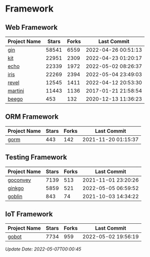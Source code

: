 # Framework

## Web Framework
| Project Name | Stars | Forks | Last Commit |
| ------------ | ----- | ----- | ----------- |
| [gin](https://github.com/gin-gonic/gin) | 58541 | 6559 | 2022-04-26 00:51:13 |
| [kit](https://github.com/go-kit/kit) | 22951 | 2309 | 2022-04-23 01:20:17 |
| [echo](https://github.com/labstack/echo) | 22339 | 1972 | 2022-05-02 08:26:37 |
| [iris](https://github.com/kataras/iris) | 22269 | 2394 | 2022-05-04 23:49:03 |
| [revel](https://github.com/revel/revel) | 12545 | 1411 | 2022-04-12 20:53:30 |
| [martini](https://github.com/go-martini/martini) | 11443 | 1136 | 2017-01-21 21:58:54 |
| [beego](https://github.com/astaxie/beego) | 453 | 132 | 2020-12-13 11:36:23 |

## ORM Framework
| Project Name | Stars | Forks | Last Commit |
| ------------ | ----- | ----- | ----------- |
| [gorm](https://github.com/jinzhu/gorm) | 443 | 142 | 2021-11-20 01:15:37 |

## Testing Framework
| Project Name | Stars | Forks | Last Commit |
| ------------ | ----- | ----- | ----------- |
| [goconvey](https://github.com/smartystreets/goconvey) | 7139 | 513 | 2021-11-01 23:20:26 |
| [ginkgo](https://github.com/onsi/ginkgo) | 5859 | 521 | 2022-05-05 06:59:52 |
| [goblin](https://github.com/franela/goblin) | 843 | 74 | 2021-10-03 14:34:22 |

## IoT Framework
| Project Name | Stars | Forks | Last Commit |
| ------------ | ----- | ----- | ----------- |
| [gobot](https://github.com/hybridgroup/gobot) | 7734 | 959 | 2022-05-02 19:56:19 |

*Update Date: 2022-05-07T00:00:45*